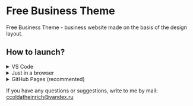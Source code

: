 # Free Business Theme
Free Business Theme - business website made on the basis of the design layout.

## How to launch?
<details>
<summary>VS Code</summary>

 1. Copy the path to the repository, **not forgetting to specify the branch you are interested in**. ![howToLaunch_vsc1](/readmeFiles/howToLaunchVSCode/howToLaunch_vsc1.png "How to load")
 2. Start Visual Studio Code, where by selecting the Explorer item, select **Clone repository**. ![howToLaunch_vsc1](/readmeFiles/howToLaunchVSCode/howToLaunch_vsc2.png)
 3. In the pop-up window, enter the previously copied path to the repository and select the folder where you want to save the files. ![howToLaunch_vsc1](/readmeFiles/howToLaunchVSCode/howToLaunch_vsc3.png)
 - *Make sure that the path to the project folder is specified in the terminal!*
 - *Make sure you have Python installed (most likely you will need version 2.7, if a newer one is installed, you may have to uninstall it).*
 4. Enter terminal (**ctrl + j** or **view** -> **terminal**) ``npm i`` command.
 
 5. If there are no errors in the process, you will see something like this: ![howToLaunch_vsc1](/readmeFiles/howToLaunchVSCode/howToLaunch_vsc4.png)
 6. Start Galp from the terminal by entering the galp command.
If this command doesn't work (you probably wouldn't find it), try installing **gulp-cli** via ``npm -g install gulp-cli``.
A window with the main page of the project will open in the browser by default (*if it does not load correctly, you may need to update it using* ***ctrl + f5***).

</details>

<details>
<summary>Just in a browser</summary>


Most likely, you will be given the folder with the project you are interested in in a different way, but if you are still interested in:
1. Download the project **via ZIP**. ![howToLaunch_vsc1](/readmeFiles/howToLaunchBrowser/howToLaunch_browser1.png)
2. Open the archive and find the folder with the final files (most likely it will not be named #src), extract it to your PC.
If you're interested, you can download a mockup of the original design.
![howToLaunch_vsc1](/readmeFiles/howToLaunchBrowser/howToLaunch_browser2.png)
3. Run the **index.html** file in your browser.

</details>

<details>
<summary>GitHub Pages (recommented)</summary>

You can run the project in the browser without downloading.

To do this, open this link: <br> https://ulyanov-programmer.github.io/Free-Business-Theme/Free%20Business%20Theme 
<br> (i recommend disabling external modifiers for page properties, such as *dark-reader*.)

</details>

If you have any questions or suggestions, write to me by mail: ccoldatheinrich@yandex.ru
